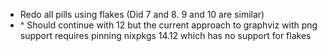 * Redo all pills using flakes (Did 7 and 8. 9 and 10 are similar)
* ^ Should continue with 12 but the current approach to graphviz with png support requires pinning nixpkgs 14.12 which has no support for flakes
